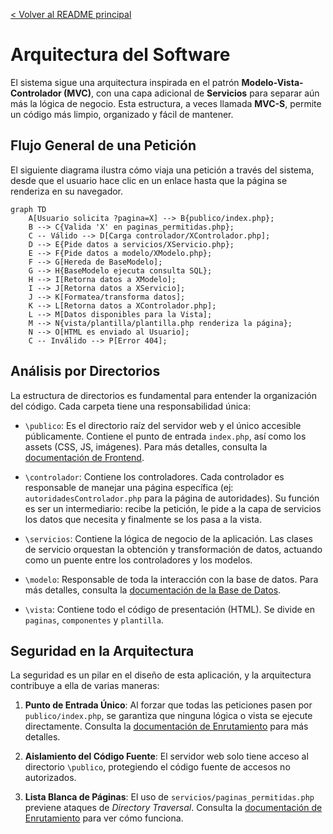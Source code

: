 [< Volver al README principal](../README.md)

# Arquitectura del Software

El sistema sigue una arquitectura inspirada en el patrón **Modelo-Vista-Controlador (MVC)**, con una capa adicional de **Servicios** para separar aún más la lógica de negocio. Esta estructura, a veces llamada **MVC-S**, permite un código más limpio, organizado y fácil de mantener.

## Flujo General de una Petición

El siguiente diagrama ilustra cómo viaja una petición a través del sistema, desde que el usuario hace clic en un enlace hasta que la página se renderiza en su navegador.

```mermaid
graph TD
    A[Usuario solicita ?pagina=X] --> B{publico/index.php};
    B --> C{Valida 'X' en paginas_permitidas.php};
    C -- Válido --> D[Carga controlador/XControlador.php];
    D --> E{Pide datos a servicios/XServicio.php};
    E --> F{Pide datos a modelo/XModelo.php};
    F --> G[Hereda de BaseModelo];
    G --> H{BaseModelo ejecuta consulta SQL};
    H --> I[Retorna datos a XModelo];
    I --> J[Retorna datos a XServicio];
    J --> K[Formatea/transforma datos];
    K --> L[Retorna datos a XControlador.php];
    L --> M[Datos disponibles para la Vista];
    M --> N{vista/plantilla/plantilla.php renderiza la página};
    N --> O[HTML es enviado al Usuario];
    C -- Inválido --> P[Error 404];
```

## Análisis por Directorios

La estructura de directorios es fundamental para entender la organización del código. Cada carpeta tiene una responsabilidad única:

-   `\publico`: Es el directorio raíz del servidor web y el único accesible públicamente. Contiene el punto de entrada `index.php`, así como los assets (CSS, JS, imágenes). Para más detalles, consulta la [documentación de Frontend](./FRONTEND.md).

-   `\controlador`: Contiene los controladores. Cada controlador es responsable de manejar una página específica (ej: `autoridadesControlador.php` para la página de autoridades). Su función es ser un intermediario: recibe la petición, le pide a la capa de servicios los datos que necesita y finalmente se los pasa a la vista.

-   `\servicios`: Contiene la lógica de negocio de la aplicación. Las clases de servicio orquestan la obtención y transformación de datos, actuando como un puente entre los controladores y los modelos.

-   `\modelo`: Responsable de toda la interacción con la base de datos. Para más detalles, consulta la [documentación de la Base de Datos](./BASE_DE_DATOS.md).

-   `\vista`: Contiene todo el código de presentación (HTML). Se divide en `paginas`, `componentes` y `plantilla`.

## Seguridad en la Arquitectura

La seguridad es un pilar en el diseño de esta aplicación, y la arquitectura contribuye a ella de varias maneras:

1.  **Punto de Entrada Único**: Al forzar que todas las peticiones pasen por `publico/index.php`, se garantiza que ninguna lógica o vista se ejecute directamente. Consulta la [documentación de Enrutamiento](./ENRUTAMIENTO.md) para más detalles.

2.  **Aislamiento del Código Fuente**: El servidor web solo tiene acceso al directorio `\publico`, protegiendo el código fuente de accesos no autorizados.

3.  **Lista Blanca de Páginas**: El uso de `servicios/paginas_permitidas.php` previene ataques de *Directory Traversal*. Consulta la [documentación de Enrutamiento](./ENRUTAMIENTO.md) para ver cómo funciona.
